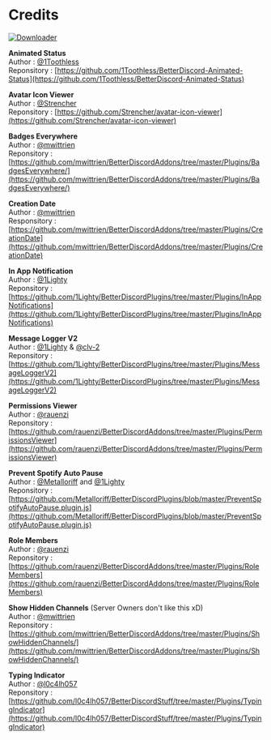 # Credits

[![Downloader][Download-badge]][Download-link]<br/>

[Download-link]: https://minhaskamal.github.io/DownGit/#/home?url=https://github.com/MaxiAmZocken/Better-Discord-Plugins/tree/main/Plugins
[Download-badge]: https://img.shields.io/badge/Download-↓-brightgreen

**Animated Status** <br/> 
Author : [@1Toothless](https://github.com/1Toothless)<br/>
Reponsitory : [https://github.com/1Toothless/BetterDiscord-Animated-Status](https://github.com/1Toothless/BetterDiscord-Animated-Status)

**Avatar Icon Viewer**<br/>
Author : [@Strencher](https://github.com/Strencher)<br/>
Reponsitory : [https://github.com/Strencher/avatar-icon-viewer](https://github.com/Strencher/avatar-icon-viewer)

**Badges Everywhere**<br/>
Author : [@mwittrien](https://github.com/mwittrien)<br/>
Reponsitory : [https://github.com/mwittrien/BetterDiscordAddons/tree/master/Plugins/BadgesEverywhere/](https://github.com/mwittrien/BetterDiscordAddons/tree/master/Plugins/BadgesEverywhere/)

**Creation Date**<br/>
Author : [@mwittrien](https://github.com/mwittrien)<br/>
Responsitory : [https://github.com/mwittrien/BetterDiscordAddons/tree/master/Plugins/CreationDate](https://github.com/mwittrien/BetterDiscordAddons/tree/master/Plugins/CreationDate)

**In App Notification**<br/>
Author : [@1Lighty](https://github.com/1Lighty)<br/>
Reponsitory : [https://github.com/1Lighty/BetterDiscordPlugins/tree/master/Plugins/InAppNotifications](https://github.com/1Lighty/BetterDiscordPlugins/tree/master/Plugins/InAppNotifications)

**Message Logger V2**<br/>
Author : [@1Lighty](https://github.com/1Lighty) & [@clv-2](https://github.com/clv-2)<br/>
Reponsitory : [https://github.com/1Lighty/BetterDiscordPlugins/tree/master/Plugins/MessageLoggerV2](https://github.com/1Lighty/BetterDiscordPlugins/tree/master/Plugins/MessageLoggerV2)

**Permissions Viewer**<br/>
Author : [@rauenzi](https://github.com/rauenzi)<br/>
Reponsitory : [https://github.com/rauenzi/BetterDiscordAddons/tree/master/Plugins/PermissionsViewer](https://github.com/rauenzi/BetterDiscordAddons/tree/master/Plugins/PermissionsViewer)

**Prevent Spotify Auto Pause**<br/>
Author : [@Metalloriff](https://github.com/Metalloriff) and [@1Lighty](https://github.com/1Lighty)<br/>
Reponsitory : [https://github.com/Metalloriff/BetterDiscordPlugins/blob/master/PreventSpotifyAutoPause.plugin.js](https://github.com/Metalloriff/BetterDiscordPlugins/blob/master/PreventSpotifyAutoPause.plugin.js)

**Role Members**<br/>
Author : [@rauenzi](https://github.com/rauenzi)<br/>
Reponsitory : [https://github.com/rauenzi/BetterDiscordAddons/tree/master/Plugins/RoleMembers](https://github.com/rauenzi/BetterDiscordAddons/tree/master/Plugins/RoleMembers)

**Show Hidden Channels** (Server Owners don't like this xD)<br/>
Author : [@mwittrien](https://github.com/mwittrien)<br/>
Reponsitory : [https://github.com/mwittrien/BetterDiscordAddons/tree/master/Plugins/ShowHiddenChannels/](https://github.com/mwittrien/BetterDiscordAddons/tree/master/Plugins/ShowHiddenChannels/)

**Typing Indicator**<br/>
Author : [@l0c4lh057](https://github.com/l0c4lh057)<br/>
Reponsitory : [https://github.com/l0c4lh057/BetterDiscordStuff/tree/master/Plugins/TypingIndicator](https://github.com/l0c4lh057/BetterDiscordStuff/tree/master/Plugins/TypingIndicator)
